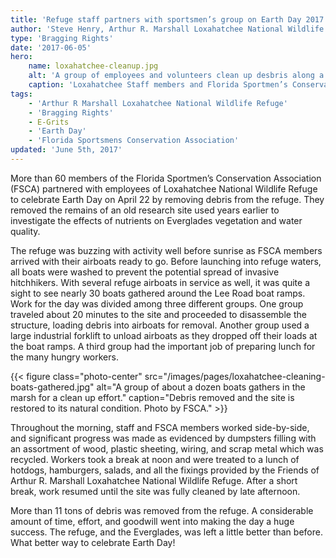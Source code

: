 ```yaml
---
title: 'Refuge staff partners with sportsmen’s group on Earth Day 2017'
author: 'Steve Henry, Arthur R. Marshall Loxahatchee National Wildlife Refuge'
type: 'Bragging Rights'
date: '2017-06-05'
hero:
    name: loxahatchee-cleanup.jpg
    alt: 'A group of employees and volunteers clean up desbris along a dock and wetland.'
    caption: 'Loxahatchee Staff members and Florida Sportmen’s Conservation Association members work together to remove debris from old research site. Photo by Bishop Wright, FSCA.'
tags:
    - 'Arthur R Marshall Loxahatchee National Wildlife Refuge'
    - 'Bragging Rights'
    - E-Grits
    - 'Earth Day'
    - 'Florida Sportsmens Conservation Association'
updated: 'June 5th, 2017'
---
```


More than 60 members of the Florida Sportmen’s Conservation Association (FSCA) partnered with employees of Loxahatchee National Wildlife Refuge to celebrate Earth Day on April 22 by removing debris from the refuge.  They removed the remains of an old research site used years earlier to investigate the effects of nutrients on Everglades vegetation and water quality.

The refuge was buzzing with activity well before sunrise as FSCA members arrived with their airboats ready to go.  Before launching into refuge waters, all boats were washed to prevent the potential spread of invasive hitchhikers.  With several refuge airboats in service as well, it was quite a sight to see nearly 30 boats gathered around the Lee Road boat ramps.  Work for the day was divided among three different groups.  One group traveled about 20 minutes to the site and proceeded to disassemble the structure, loading debris into airboats for removal.  Another group used a large industrial forklift to unload airboats as they dropped off their loads at the boat ramps.  A third group had the important job of preparing lunch for the many hungry workers.

{{< figure class="photo-center" src="/images/pages/loxahatchee-cleaning-boats-gathered.jpg" alt="A group of about a dozen boats gathers in the marsh for a clean up effort." caption="Debris removed and the site is restored to its natural condition. Photo by FSCA." >}}

Throughout the morning, staff and FSCA members worked side-by-side, and significant progress was made as evidenced by dumpsters filling with an assortment of wood, plastic sheeting, wiring, and scrap metal which was recycled.  Workers took a break at noon and were treated to a lunch of hotdogs, hamburgers, salads, and all the fixings provided by the Friends of Arthur R. Marshall Loxahatchee National Wildlife Refuge.  After a short break, work resumed until the site was fully cleaned by late afternoon.

More than 11 tons of debris was removed from the refuge.  A considerable amount of time, effort, and goodwill went into making the day a huge success.  The refuge, and the Everglades, was left a little better than before.  What better way to celebrate Earth Day!
